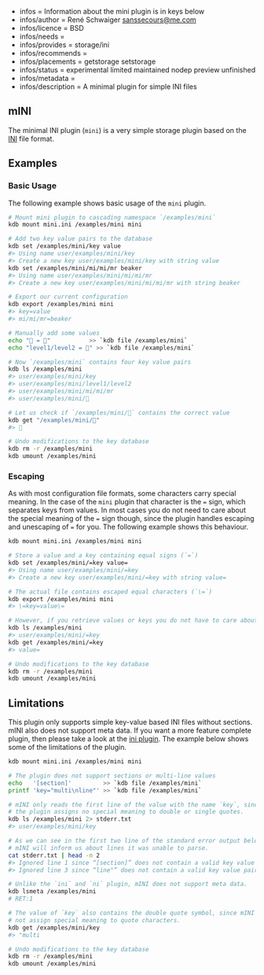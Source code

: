 - infos = Information about the mini plugin is in keys below
- infos/author = René Schwaiger <sanssecours@me.com>
- infos/licence = BSD
- infos/needs =
- infos/provides = storage/ini
- infos/recommends =
- infos/placements = getstorage setstorage
- infos/status = experimental limited maintained nodep preview unfinished
- infos/metadata =
- infos/description = A minimal plugin for simple INI files

## mINI

The minimal INI plugin (`mini`) is a very simple storage plugin based on the [INI][] file format.

[INI]: https://en.wikipedia.org/wiki/INI_file

## Examples

### Basic Usage

The following example shows basic usage of the `mini` plugin.

```sh
# Mount mini plugin to cascading namespace `/examples/mini`
kdb mount mini.ini /examples/mini mini

# Add two key value pairs to the database
kdb set /examples/mini/key value
#> Using name user/examples/mini/key
#> Create a new key user/examples/mini/key with string value
kdb set /examples/mini/mi/mi/mr beaker
#> Using name user/examples/mini/mi/mi/mr
#> Create a new key user/examples/mini/mi/mi/mr with string beaker

# Export our current configuration
kdb export /examples/mini mini
#> key=value
#> mi/mi/mr=beaker

# Manually add some values
echo "🔑 = 🦄"           >> `kdb file /examples/mini`
echo "level1/level2 = 👾" >> `kdb file /examples/mini`

# Now `/examples/mini` contains four key value pairs
kdb ls /examples/mini
#> user/examples/mini/key
#> user/examples/mini/level1/level2
#> user/examples/mini/mi/mi/mr
#> user/examples/mini/🔑

# Let us check if `/examples/mini/🔑` contains the correct value
kdb get "/examples/mini/🔑"
#> 🦄

# Undo modifications to the key database
kdb rm -r /examples/mini
kdb umount /examples/mini
```

### Escaping

As with most configuration file formats, some characters carry special meaning. In the case of the `mini` plugin that character is the `=` sign, which separates keys from values. In most cases you do not need to care about the special meaning of the `=` sign though, since the plugin handles escaping and unescaping of `=` for you. The following example shows this behaviour.

```sh
kdb mount mini.ini /examples/mini mini

# Store a value and a key containing equal signs (`=`)
kdb set /examples/mini/=key value=
#> Using name user/examples/mini/=key
#> Create a new key user/examples/mini/=key with string value=

# The actual file contains escaped equal characters (`\=`)
kdb export /examples/mini mini
#> \=key=value\=

# However, if you retrieve values or keys you do not have to care about escaped values
kdb ls /examples/mini
#> user/examples/mini/=key
kdb get /examples/mini/=key
#> value=

# Undo modifications to the key database
kdb rm -r /examples/mini
kdb umount /examples/mini
```

## Limitations

This plugin only supports simple key-value based INI files without sections. mINI also does not support meta data. If you want a more feature complete plugin, then please take a look at the [ini plugin](../ini/). The example below shows some of the limitations of the plugin.

```sh
kdb mount mini.ini /examples/mini mini

# The plugin does not support sections or multi-line values
echo   '[section]'         >> `kdb file /examples/mini`
printf 'key="multi\nline"' >> `kdb file /examples/mini`

# mINI only reads the first line of the value with the name `key`, since
# the plugin assigns no special meaning to double or single quotes.
kdb ls /examples/mini 2> stderr.txt
#> user/examples/mini/key

# As we can see in the first two line of the standard error output below,
# mINI will inform us about lines it was unable to parse.
cat stderr.txt | head -n 2
#> Ignored line 1 since “[section]” does not contain a valid key value pair
#> Ignored line 3 since “line"” does not contain a valid key value pair

# Unlike the `ini` and `ni` plugin, mINI does not support meta data.
kdb lsmeta /examples/mini
# RET:1

# The value of `key` also contains the double quote symbol, since mINI does
# not assign special meaning to quote characters.
kdb get /examples/mini/key
#> "multi

# Undo modifications to the key database
kdb rm -r /examples/mini
kdb umount /examples/mini
```
